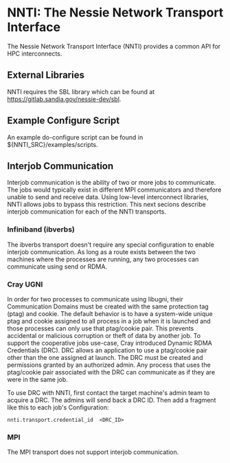 # NNTI: The Nessie Network Transport Interface

The Nessie Network Transport Interface (NNTI) provides a common API 
for HPC interconnects.

## External Libraries

NNTI requires the SBL library which can be found at https://gitlab.sandia.gov/nessie-dev/sbl.

## Example Configure Script

An example do-configure script can be found in ${NNTI_SRC}/examples/scripts.

## Interjob Communication

Interjob communication is the ability of two or more jobs to 
communicate.  The jobs would typically exist in different MPI 
communicators and therefore unable to send and receive data.  Using 
low-level interconnect libraries, NNTI allows jobs to bypass this 
restriction.  This next secions describe interjob communication 
for each of the NNTI transports.

### Infiniband (ibverbs)

The ibverbs transport doesn't require any special configuration to 
enable interjob communication.  As long as a route exists between the 
two machines where the processes are running, any two processes can 
communicate using send or RDMA.


### Cray UGNI

In order for two processes to communicate using libugni, their 
Communication Domains must be created with the same protection tag (ptag) 
and cookie.  The default behavior is to have a system-wide unique ptag 
and cookie assigned to all process in a job when it is launched and those 
processes can only use that ptag/cookie pair.  This prevents accidental 
or malicious corruption or theft of data by another job.  To support the 
cooperative jobs use-case, Cray introduced Dynamic RDMA Credentials 
(DRC).  DRC allows an application to use a ptag/cookie pair other than 
the one assigned at launch.  The DRC must be created and permissions 
granted by an authorized admin.  Any process that uses the ptag/cookie 
pair associated with the DRC can communicate as if they are were in the 
same job.

To use DRC with NNTI, first contact the target machine's admin team to 
acquire a DRC.  The admins will send back a DRC ID.  Then add a fragment 
like this to each job's Configuration:

```
nnti.transport.credential_id  <DRC_ID>
```


### MPI

The MPI transport does not support interjob communication.

